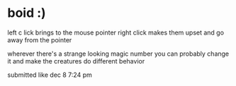 # boid :)
left c lick brings to the mouse pointer
right click makes them upset and go away from the pointer

wherever there's a strange looking magic number you can probably change it and make the creatures do different behavior

submitted like dec 8 7:24 pm
